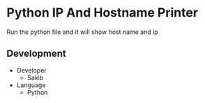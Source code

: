 # Python IP And Hostname Printer
Run the python file and it will show host name and ip

## Development
- Developer
  - Sakib
- Language
  - Python
